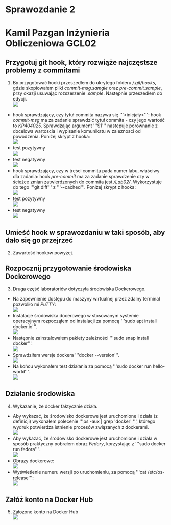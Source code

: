 # Sprawozdanie 2
# Kamil Pazgan Inżynieria Obliczeniowa GCL02

## Przygotuj git hook, który rozwiąże najczęstsze problemy z commitami
1. By przygotować hooki przeszedłem do ukrytego folderu */.git/hooks*, gdzie skopiowałem pliki *commit-msg.samgle* oraz *pre-commit.sample*, przy okazji usuwając rozszerzenie *.sample*. Następnie przeszedłem do edycji.\
![](./screenshots/1_hooks.png)
- hook sprawdzający, czy tytuł commita nazywa się '''<inicjały><numer indeksu>''':
hook *commit-msg* ma za zadanie sprawdzić tytuł commita - czy jego wartość to *KP404025*. Sprawdzając argument '''$1''' nastepuje porownanie z docelowa wartoscia i wypisanie komunikatu w zaleznosci od powodzenia. Poniżej skrypt z hooka:\
![](./screenshots/2_commit-msg.png)
- test pozytywny\
![](./screenshots/3_test1.png)
- test negatywny\
![](./screenshots/4_test2.png)
- hook sprawdzający, czy w treści commita pada numer labu, właściwy dla zadania:
hook *pre-commit* ma za zadanie sprawdzenie czy w ścieżce zmian zatwierdzonych do commita jest */Lab02/*. Wykorzystuje do tego '''git diff''' z '''--cached'''. Poniżej skrypt z hooka:\
![](./screenshots/5_pre-commit.png)
- test pozytywny\
![](./screenshots/3_test1.png)
- test negatywny\
![](./screenshots/6_test3.png)
## Umieść hook w sprawozdaniu w taki sposób, aby dało się go przejrzeć
2. Zawartość hooków powyżej.
## Rozpocznij przygotowanie środowiska Dockerowego
3. Druga część laboratoriów dotyczyła środowiska Dockerowego.
- Na zapewnienie dostępu do maszyny wirtualnej przez zdalny terminal pozwoliło mi *PuTTY*:\
![](./screenshots/7_putty.PNG)
- Instalacje środowiska docerowego w stosowanym systemie operacyjnym rozpocząłem od instalacji za pomocą '''sudo apt install docker.io'''.\
![](./screenshots/8_docker1.PNG)
- Następnie zainstalowałem pakiety zależności '''sudo snap install docker'''.\
![](./screenshots/9_docker_install.PNG)
- Sprawdziłem wersje dockera '''docker --version'''.\
![](./screenshots/10_version.PNG)
- Na końcu wykonałem test działania za pomocą '''sudo docker run hello-world'''.\
![](./screenshots/11_hello.PNG)
## Działanie środowiska
4. Wykazanie, że docker faktycznie działa. 
- Aby wykazać, że środowisko dockerowe jest uruchomione i działa (z definicji) wykonałem polecenie '''ps -aux | grep 'docker' ''', którego wydruk potwierdza istnienie procesów związanych z dockerami.\
![](./screenshots/12_definition.PNG)
- Aby wykazać, że środowisko dockerowe jest uruchomione i działa w sposób praktyczny pobrałem obraz *Fedory*, korzystając z '''sudo docker run fedora'''.\
![](./screenshots/13_fedora.PNG)
- Obrazy dockerowe:\
![](./screenshots/14_obrazy.PNG)
- Wyświetlenie numeru wersji po uruchomieniu, za pomocą '''cat /etc/os-release''':\
![](./screenshots/15_wersja.PNG)
## Załóż konto na Docker Hub
5. Założone konto na Docker Hub\
![](./screenshots/16_dockerhub.PNG)